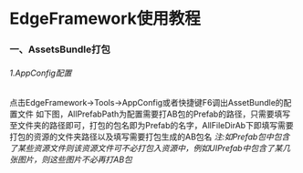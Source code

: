 # EdgeFramework使用教程
### 一、AssetsBundle打包
######  1.AppConfig配置
点击EdgeFramework->Tools->AppConfig或者快捷键F6调出AssetBundle的配置文件
如下图，AllPrefabPath为配置需要打AB包的Prefab的路径，只需要填写至文件夹的路径即可，打包的包名即为Prefab的名字，AllFileDirAb下即填写需要打包的资源的文件夹路径以及填写需要打包生成的AB包名
*注:如Prefab包中包含了某些资源文件则该资源文件可不必打包入资源中，例如UIPrefab中包含了某几张图片，则这些图片不必再打AB包*
